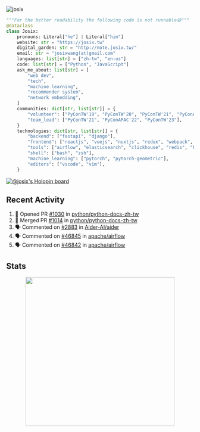 ![josix](https://komarev.com/ghpvc/?username=josix)
```python
"""For the better readability the following code is not runnable😆"""
@dataclass
class Josix:
    pronouns: Literal["he"] | Literal["him"]
    website: str = "https://josix.tw"
    digital_garden: str = "http://note.josix.tw/"
    email: str = "josixwang(at)gmail.com"
    languages: list[str] = ["zh-tw", "en-us"]
    code: list[str] = ["Python", "JavaScript"]
    ask_me_about: list[str] = [
        "web dev",
        "tech",
        "machine learning",
        "recommender system",
        "network embedding",
    ]
    communities: dict[str, list[str]] = {
        "volunteer": ["PyConTW'19", "PyConTW'20", "PyConTW'21", "PyConAPAC'22", "PyConTW'24"],
        "team_lead": ["PyConTW'21", "PyConAPAC'22", "PyConTW'23"],
    }
    technologies: dict[str, list[str]] = {
        "backend": ["fastapi", "django"],
        "frontend": ["reactjs", "vuejs", "nuxtjs", "redux", "webpack", "tailwindcss"],
        "tools": ["airflow", "elasticsearch", "clickhouse", "redis", "kubernetes", "docker"],
        "shell": ["bash", "zsh"],
        "machine_learning": ["pytorch", "pytorch-geometric"],
        "editors": ["vscode", "vim"],
    }
```
[![@josix's Holopin board](https://holopin.io/api/user/board?user=josix)](https://holopin.io/@josix)

## Recent Activity
<!--START_SECTION:activity-->
1. 💪 Opened PR [#1030](https://github.com/python/python-docs-zh-tw/pull/1030) in [python/python-docs-zh-tw](https://github.com/python/python-docs-zh-tw)
2. 🎉 Merged PR [#1014](https://github.com/python/python-docs-zh-tw/pull/1014) in [python/python-docs-zh-tw](https://github.com/python/python-docs-zh-tw)
3. 🗣 Commented on [#2883](https://github.com/Aider-AI/aider/pull/2883#issuecomment-2724537857) in [Aider-AI/aider](https://github.com/Aider-AI/aider)
4. 🗣 Commented on [#46845](https://github.com/apache/airflow/issues/46845#issuecomment-2664485335) in [apache/airflow](https://github.com/apache/airflow)
5. 🗣 Commented on [#46842](https://github.com/apache/airflow/issues/46842#issuecomment-2664473858) in [apache/airflow](https://github.com/apache/airflow)
<!--END_SECTION:activity-->



## Stats
<p align = "center">
  <img src = "https://github-readme-stats.vercel.app/api?username=josix&show_icons=true&](https://github-readme-stats.vercel.app/api?username=josix&show_icons=true&theme=default&count_private=true&card_width=400)" width = 400>
</p>
